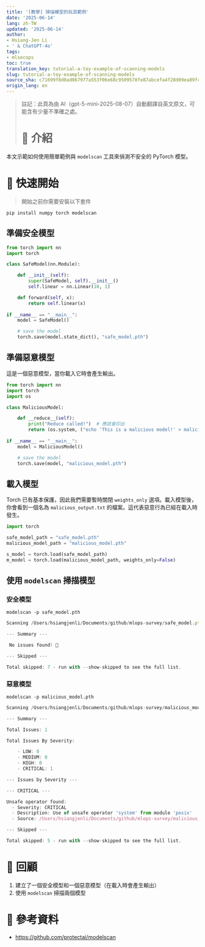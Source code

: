 ```yaml
---
title: '[教學] 掃描模型的玩具範例'
date: '2025-06-14'
lang: zh-TW
updated: '2025-06-14'
author:
- Hsiang-Jen Li
- ' & ChatGPT-4o'
tags:
- mlsecops
toc: true
translation_key: tutorial-a-toy-example-of-scanning-models
slug: tutorial-a-toy-example-of-scanning-models
source_sha: c71699f8d0ad067977a553f06e68c9509578fe87abcefa4f28d09ea89fc263ae
origin_lang: en
---
```


> 註記：此頁為由 AI（gpt-5-mini-2025-08-07）自動翻譯自英文原文，可能含有少量不準確之處。
> 
> # 📌 介紹

本文示範如何使用簡單範例與 `modelscan` 工具來偵測不安全的 PyTorch 模型。

<!-- more -->

# 🚀 快速開始

> 開始之前你需要安裝以下套件

```shell
pip install numpy torch modelscan
```

## 準備安全模型

```python
from torch import nn
import torch

class SafeModel(nn.Module):

    def __init__(self):
        super(SafeModel, self).__init__()
        self.linear = nn.Linear(10, 1)

    def forward(self, x):
        return self.linear(x)
    
if __name__ == "__main__":
    model = SafeModel()

    # save the model
    torch.save(model.state_dict(), "safe_model.pth")
```

## 準備惡意模型

這是一個惡意模型，當你載入它時會產生輸出。

```python
from torch import nn
import torch
import os

class MaliciousModel:

    def __reduce__(self):
        print("Reduce called!")  # 應該會印出
        return (os.system, ("echo 'This is a malicious model!' > malicious_output.txt",))
    
if __name__ == "__main__":
    model = MaliciousModel()

    # save the model
    torch.save(model, "malicious_model.pth")
```

## 載入模型

Torch 已有基本保護，因此我們需要暫時關閉 `weights_only` 選項。載入模型後，你會看到一個名為 `malicious_output.txt` 的檔案。這代表惡意行為已經在載入時發生。

```python
import torch

safe_model_path = "safe_model.pth"
malicious_model_path = "malicious_model.pth"

s_model = torch.load(safe_model_path)
m_model = torch.load(malicious_model_path, weights_only=False)
```

## 使用 `modelscan` 掃描模型

### 安全模型

```shell
modelscan -p safe_model.pth
```

```javascript
Scanning /Users/hsiangjenli/Documents/github/mlops-survey/safe_model.pth:safe_model/data.pkl using modelscan.scanners.PickleUnsafeOpScan model scan

--- Summary ---

 No issues found! 🎉

--- Skipped --- 

Total skipped: 7 - run with --show-skipped to see the full list.
```

### 惡意模型

```shell
modelscan -p malicious_model.pth
```

```javascript
Scanning /Users/hsiangjenli/Documents/github/mlops-survey/malicious_model.pth:malicious_model/data.pkl using modelscan.scanners.PickleUnsafeOpScan model scan

--- Summary ---

Total Issues: 1

Total Issues By Severity:

    - LOW: 0
    - MEDIUM: 0
    - HIGH: 0
    - CRITICAL: 1

--- Issues by Severity ---

--- CRITICAL ---

Unsafe operator found:
  - Severity: CRITICAL
  - Description: Use of unsafe operator 'system' from module 'posix'
  - Source: /Users/hsiangjenli/Documents/github/mlops-survey/malicious_model.pth:malicious_model/data.pkl

--- Skipped --- 

Total skipped: 5 - run with --show-skipped to see the full list.
```

# 🔁 回顧

1. 建立了一個安全模型和一個惡意模型（在載入時會產生輸出）
1. 使用 `modelscan` 掃描兩個模型

# 🔗 參考資料

- https://github.com/protectai/modelscan
